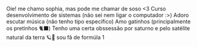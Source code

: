 Oie! me chamo sophia, mas pode me chamar de soso <3
Curso desenvolvimento de sistemas (não sei nem ligar o computador :>)
Adoro escutar música (não tenho tipo específico)
Amo gatinhos (principalmente os pretinhos 🐈‍⬛)
Tenho uma certa obssessão por saturno e pelo satélite natural da terra 🪐🌙
sou fã de formúla 1
